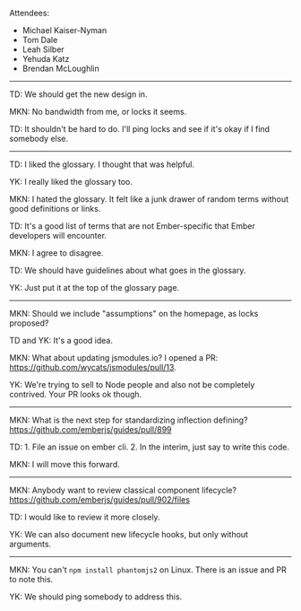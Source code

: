 Attendees:

- Michael Kaiser-Nyman
- Tom Dale
- Leah Silber
- Yehuda Katz
- Brendan McLoughlin

---

TD: We should get the new design in.

MKN: No bandwidth from me, or locks it seems.

TD: It shouldn't be hard to do. I'll ping locks and see if it's okay if I find somebody else.

---

TD: I liked the glossary. I thought that was helpful.

YK: I really liked the glossary too.

MKN: I hated the glossary. It felt like a junk drawer of random terms without good definitions or links.

TD: It's a good list of terms that are not Ember-specific that Ember developers will encounter.

MKN: I agree to disagree.

TD: We should have guidelines about what goes in the glossary.

YK: Just put it at the top of the glossary page.

---

MKN: Should we include "assumptions" on the homepage, as locks proposed?

TD and YK: It's a good idea.

MKN: What about updating jsmodules.io? I opened a PR: https://github.com/wycats/jsmodules/pull/13.

YK: We're trying to sell to Node people and also not be completely contrived. Your PR looks ok though.

---

MKN: What is the next step for standardizing inflection defining? https://github.com/emberjs/guides/pull/899

TD: 1. File an issue on ember cli. 2. In the interim, just say to write this code.

MKN: I will move this forward.

---

MKN: Anybody want to review classical component lifecycle? https://github.com/emberjs/guides/pull/902/files

TD: I would like to review it more closely.

YK: We can also document new lifecycle hooks, but only without arguments.

---

MKN: You can't `npm install phantomjs2` on Linux. There is an issue and PR to note this.

YK: We should ping somebody to address this.
